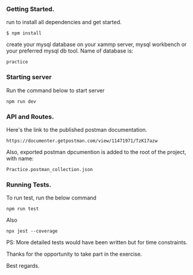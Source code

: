 
### Getting Started. 
run to install all dependencies and get started.
```
$ npm install
```
create your mysql database on your xammp server, mysql workbench or your preferred mysql db tool.
Name of database is: 
```
practice
```

### Starting server
Run the command below to start server
```
npm run dev
```

### API and Routes.
Here's the link to the published postman documentation.
```
https://documenter.getpostman.com/view/11471971/TzK17azw
```
Also, exported postman dpcumention is added to the root of the project, with name:
```
Practice.postman_collection.json
```

### Running Tests.
To run test, run the below command
```
npm run test
```
Also
```
npx jest --coverage
```

PS: More detailed tests would have been written but for time constraints.

Thanks for the opportunity to take part in the exercise.

Best regards.



